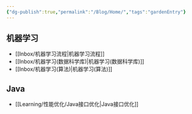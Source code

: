 ```yaml
---
{"dg-publish":true,"permalink":"/Blog/Home/","tags":"gardenEntry"}
---
```


## 机器学习
- [[Inbox/机器学习流程\|机器学习流程]]
- [[Inbox/机器学习(数据科学库)\|机器学习(数据科学库)]]
- [[Inbox/机器学习(算法)\|机器学习(算法)]]

## Java
- [[Learning/性能优化/Java接口优化\|Java接口优化]]